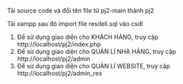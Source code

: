 Tải source code và đổi tên file từ pj2-main thành pj2

Tải xampp sau đó import file resdeli.sql vào csdl
1. Để sử dụng giao diện cho KHÁCH HÀNG, truy cập http://localhost/pj2/index.php
2. Để sử dụng giao diện cho QUẢN LÍ NHÀ HÀNG, truy cập http://localhost/pj2/admin
3. Để sử dụng giao diện cho QUẢN LÍ WEBSITE, truy cập http://localhost/pj2/admin_res
